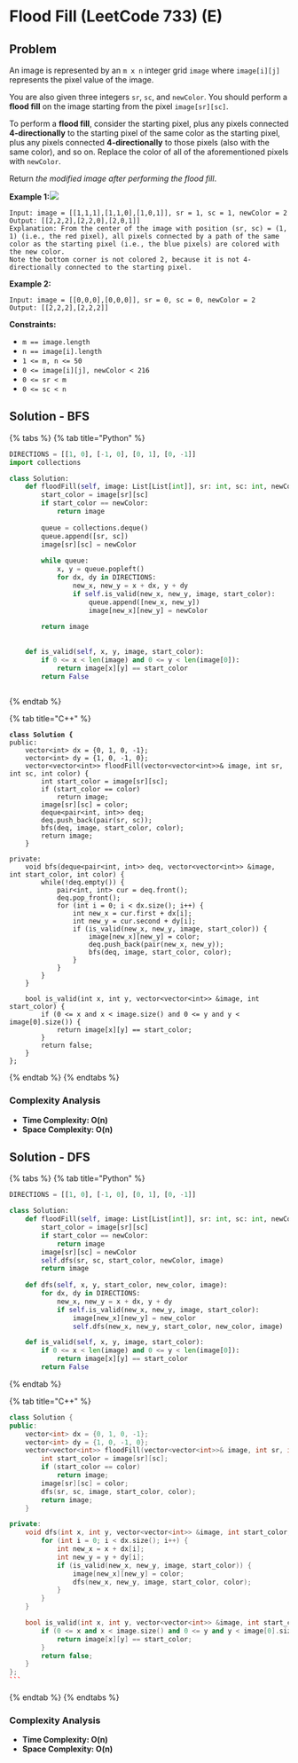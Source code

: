 # Flood Fill (LeetCode 733) (E)

## Problem

An image is represented by an `m x n` integer grid `image` where `image[i][j]` represents the pixel value of the image.

You are also given three integers `sr`, `sc`, and `newColor`. You should perform a **flood fill** on the image starting from the pixel `image[sr][sc]`.

To perform a **flood fill**, consider the starting pixel, plus any pixels connected **4-directionally** to the starting pixel of the same color as the starting pixel, plus any pixels connected **4-directionally** to those pixels (also with the same color), and so on. Replace the color of all of the aforementioned pixels with `newColor`.

Return _the modified image after performing the flood fill_.

**Example 1:**![](https://assets.leetcode.com/uploads/2021/06/01/flood1-grid.jpg)

```
Input: image = [[1,1,1],[1,1,0],[1,0,1]], sr = 1, sc = 1, newColor = 2
Output: [[2,2,2],[2,2,0],[2,0,1]]
Explanation: From the center of the image with position (sr, sc) = (1, 1) (i.e., the red pixel), all pixels connected by a path of the same color as the starting pixel (i.e., the blue pixels) are colored with the new color.
Note the bottom corner is not colored 2, because it is not 4-directionally connected to the starting pixel.
```

**Example 2:**

```
Input: image = [[0,0,0],[0,0,0]], sr = 0, sc = 0, newColor = 2
Output: [[2,2,2],[2,2,2]]
```

**Constraints:**

* `m == image.length`
* `n == image[i].length`
* `1 <= m, n <= 50`
* `0 <= image[i][j], newColor < 216`
* `0 <= sr < m`
* `0 <= sc < n`

## Solution - BFS

{% tabs %}
{% tab title="Python" %}
```python
DIRECTIONS = [[1, 0], [-1, 0], [0, 1], [0, -1]]
import collections

class Solution:
    def floodFill(self, image: List[List[int]], sr: int, sc: int, newColor: int) -> List[List[int]]:
        start_color = image[sr][sc]
        if start_color == newColor:
            return image
        
        queue = collections.deque()        
        queue.append([sr, sc])
        image[sr][sc] = newColor
        
        while queue:
            x, y = queue.popleft()
            for dx, dy in DIRECTIONS:
                new_x, new_y = x + dx, y + dy
                if self.is_valid(new_x, new_y, image, start_color):
                    queue.append([new_x, new_y])
                    image[new_x][new_y] = newColor
        
        return image
    
    
    def is_valid(self, x, y, image, start_color):
        if 0 <= x < len(image) and 0 <= y < len(image[0]):
            return image[x][y] == start_color
        return False
        
```
{% endtab %}

{% tab title="C++" %}
<pre class="language-cpp"><code class="lang-cpp"><strong>class Solution {
</strong>public:
    vector&#x3C;int> dx = {0, 1, 0, -1};
    vector&#x3C;int> dy = {1, 0, -1, 0};
    vector&#x3C;vector&#x3C;int>> floodFill(vector&#x3C;vector&#x3C;int>>&#x26; image, int sr, int sc, int color) {
        int start_color = image[sr][sc];
        if (start_color == color)
            return image;
        image[sr][sc] = color;
        deque&#x3C;pair&#x3C;int, int>> deq;
        deq.push_back(pair(sr, sc));
        bfs(deq, image, start_color, color);
        return image;
    }

private:
    void bfs(deque&#x3C;pair&#x3C;int, int>> deq, vector&#x3C;vector&#x3C;int>> &#x26;image, int start_color, int color) {
        while(!deq.empty()) {
            pair&#x3C;int, int> cur = deq.front();
            deq.pop_front();
            for (int i = 0; i &#x3C; dx.size(); i++) {
                int new_x = cur.first + dx[i];
                int new_y = cur.second + dy[i];
                if (is_valid(new_x, new_y, image, start_color)) {
                    image[new_x][new_y] = color;
                    deq.push_back(pair(new_x, new_y));
                    bfs(deq, image, start_color, color);
                }
            }
        }
    }

    bool is_valid(int x, int y, vector&#x3C;vector&#x3C;int>> &#x26;image, int start_color) {
        if (0 &#x3C;= x and x &#x3C; image.size() and 0 &#x3C;= y and y &#x3C; image[0].size()) {
            return image[x][y] == start_color;
        }
        return false;
    }
};
</code></pre>
{% endtab %}
{% endtabs %}

### Complexity Analysis

* **Time Complexity:  O(n)**
* **Space Complexity:  O(n)**



## Solution - DFS

{% tabs %}
{% tab title="Python" %}
```python
DIRECTIONS = [[1, 0], [-1, 0], [0, 1], [0, -1]]

class Solution:
    def floodFill(self, image: List[List[int]], sr: int, sc: int, newColor: int) -> List[List[int]]:
        start_color = image[sr][sc]
        if start_color == newColor:
            return image
        image[sr][sc] = newColor
        self.dfs(sr, sc, start_color, newColor, image)
        return image
    
    def dfs(self, x, y, start_color, new_color, image):
        for dx, dy in DIRECTIONS:
            new_x, new_y = x + dx, y + dy
            if self.is_valid(new_x, new_y, image, start_color):
                image[new_x][new_y] = new_color
                self.dfs(new_x, new_y, start_color, new_color, image)

    def is_valid(self, x, y, image, start_color):
        if 0 <= x < len(image) and 0 <= y < len(image[0]):
            return image[x][y] == start_color
        return False
```
{% endtab %}

{% tab title="C++" %}
````cpp
class Solution {
public:
    vector<int> dx = {0, 1, 0, -1};
    vector<int> dy = {1, 0, -1, 0};
    vector<vector<int>> floodFill(vector<vector<int>>& image, int sr, int sc, int color) {
        int start_color = image[sr][sc];
        if (start_color == color)
            return image;
        image[sr][sc] = color;
        dfs(sr, sc, image, start_color, color);
        return image;
    }

private:
    void dfs(int x, int y, vector<vector<int>> &image, int start_color, int color) {
        for (int i = 0; i < dx.size(); i++) {
            int new_x = x + dx[i];
            int new_y = y + dy[i];
            if (is_valid(new_x, new_y, image, start_color)) {
                image[new_x][new_y] = color;
                dfs(new_x, new_y, image, start_color, color);
            }
        }
    }

    bool is_valid(int x, int y, vector<vector<int>> &image, int start_color) {
        if (0 <= x and x < image.size() and 0 <= y and y < image[0].size()) {
            return image[x][y] == start_color;
        }
        return false;
    }
};
```
````
{% endtab %}
{% endtabs %}

### Complexity Analysis

* **Time Complexity:  O(n)**
* **Space Complexity:  O(n)**
